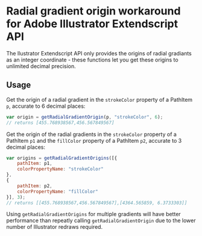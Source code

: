 # Radial gradient origin workaround for Adobe Illustrator Extendscript API

The Ilustrator Extendscript API only provides the origins of radial gradiants as an integer coordinate - these functions let you get these origins to unlimited decimal precision.

## Usage

Get the origin of a radial gradient in the `strokeColor` property of a PathItem `p`, accurate to 6 decimal places:

```js
var origin = getRadialGradientOrigin(p, "strokeColor", 6);
// returns [455.768938567,456.567849567]
```

Get the origin of the radial gradients in the `strokeColor` property of a PathItem `p1` and the `fillColor` property of a PathItem `p2`, accurate to 3 decimal places:

```js
var origins = getRadialGradientOrigins([{
    pathItem: p1,
    colorPropertyName: "strokeColor"
},
{
    pathItem: p2,
    colorPropertyName: "fillColor"
}], 3);
// returns [[455.768938567,456.567849567],[4364.565859, 6.3733303]]
```

Using `getRadialGradientOrigins` for multiple gradients will have better performance than repeatly calling `getRadialGradientOrigin` due to the lower number of Illustrator redraws required.